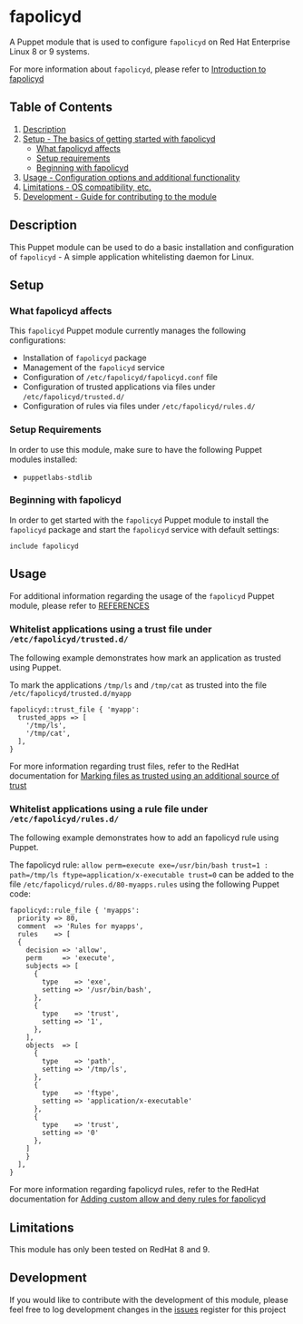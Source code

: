 # fapolicyd

A Puppet module that is used to configure `fapolicyd` on Red Hat Enterprise Linux 8 or 9 systems.

For more information about `fapolicyd`, please refer to [Introduction to fapolicyd][1]

## Table of Contents

1. [Description](#description)
1. [Setup - The basics of getting started with fapolicyd](#setup)
    * [What fapolicyd affects](#what-fapolicyd-affects)
    * [Setup requirements](#setup-requirements)
    * [Beginning with fapolicyd](#beginning-with-fapolicyd)
1. [Usage - Configuration options and additional functionality](#usage)
1. [Limitations - OS compatibility, etc.](#limitations)
1. [Development - Guide for contributing to the module](#development)

## Description

This Puppet module can be used to do a basic installation and configuration of `fapolicyd` - A simple application whitelisting daemon for Linux.

## Setup

### What fapolicyd affects

This `fapolicyd` Puppet module currently manages the following configurations:

* Installation of `fapolicyd` package
* Management of the `fapolicyd` service
* Configuration of `/etc/fapolicyd/fapolicyd.conf` file
* Configuration of trusted applications via files under `/etc/fapolicyd/trusted.d/`
* Configuration of rules via files under `/etc/fapolicyd/rules.d/`

### Setup Requirements

In order to use this module, make sure to have the following Puppet modules installed:

* `puppetlabs-stdlib`

### Beginning with fapolicyd

In order to get started with the `fapolicyd` Puppet module to install the `fapolicyd` package and start the `fapolicyd` service with default settings:

```puppet
include fapolicyd
```

## Usage

For additional information regarding the usage of the `fapolicyd` Puppet module, please refer to [REFERENCES][2]

### Whitelist applications using a trust file under `/etc/fapolicyd/trusted.d/`

The following example demonstrates how mark an application as trusted using Puppet.

To mark the applications `/tmp/ls` and `/tmp/cat` as trusted into the file `/etc/fapolicyd/trusted.d/myapp`

```puppet
fapolicyd::trust_file { 'myapp':
  trusted_apps => [
    '/tmp/ls',
    '/tmp/cat',
  ],
}
```

For more information regarding trust files, refer to the RedHat documentation for [Marking files as trusted using an additional source of trust][3]

### Whitelist applications using a rule file under `/etc/fapolicyd/rules.d/`

The following example demonstrates how to add an fapolicyd rule using Puppet.

The fapolicyd rule: `allow perm=execute exe=/usr/bin/bash trust=1 : path=/tmp/ls ftype=application/x-executable trust=0` can be added to the file `/etc/fapolicyd/rules.d/80-myapps.rules` using the following Puppet code:

```puppet
fapolicyd::rule_file { 'myapps':
  priority => 80,
  comment  => 'Rules for myapps',
  rules    => [
  {
    decision => 'allow',
    perm     => 'execute',
    subjects => [
      {
        type    => 'exe',
        setting => '/usr/bin/bash',
      },
      {
        type    => 'trust',
        setting => '1',
      },
    ],
    objects  => [
      {
        type    => 'path',
        setting => '/tmp/ls',
      },
      {
        type    => 'ftype',
        setting => 'application/x-executable'
      },
      {
        type    => 'trust',
        setting => '0'
      },
    ]
    }
  ],
}
```

For more information regarding fapolicyd rules, refer to the RedHat documentation for [Adding custom allow and deny rules for fapolicyd][4]

## Limitations

This module has only been tested on RedHat 8 and 9.

## Development

If you would like to contribute with the development of this module, please feel free to log development changes in the [issues][5] register for this project

[1]: https://access.redhat.com/documentation/en-us/red_hat_enterprise_linux/8/html/security_hardening/assembly_blocking-and-allowing-applications-using-fapolicyd_security-hardening#introduction-to-fapolicyd_assembly_blocking-and-allowing-applications-using-fapolicyd
[2]: https://forge.puppet.com/modules/jortencio/fapolicyd/reference
[3]: https://access.redhat.com/documentation/en-us/red_hat_enterprise_linux/8/html/security_hardening/assembly_blocking-and-allowing-applications-using-fapolicyd_security-hardening#marking-files-as-trusted-using-an-additional-source-of-trust_assembly_blocking-and-allowing-applications-using-fapolicyd
[4]: https://access.redhat.com/documentation/en-us/red_hat_enterprise_linux/8/html/security_hardening/assembly_blocking-and-allowing-applications-using-fapolicyd_security-hardening#proc_adding-custom-allow-and-deny-rules-for-fapolicyd_assembly_blocking-and-allowing-applications-using-fapolicyd
[5]: https://github.com/jortencio/fapolicyd/issues
